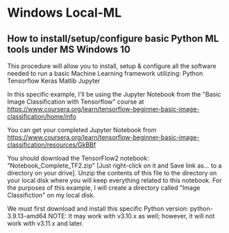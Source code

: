 # Windows Local-ML
## How to install/setup/configure basic Python ML tools under MS Windows 10

This procedure will allow you to install, setup & configure all the software needed to run a basic Machine Learning framework utilizing:
Python
Tensorflow
Keras
Matlib
Jupyter

In this specific example, I'll be using the Jupyter Notebook from the "Basic Image Classification with Tensorflow" course at 
https://www.coursera.org/learn/tensorflow-beginner-basic-image-classification/home/info

You can get your completed Jupyter Notebook from https://www.coursera.org/learn/tensorflow-beginner-basic-image-classification/resources/GkBBf

You should download the TensorFlow2 notebook: "Notebook_Complete_TF2.zip" [Just right-click on it and Save link as... to a directory on your drive].
Unzip the contents of this file to the directory on your local disk where you will keep everything related to this notebook.
For the purposes of this example, I will create a directory called "Image Classifiction" on my local disk.

We must first download and install this specific Python version:  python-3.9.13-amd64
NOTE:  It may work with v3.10.x as well; however, it will not work with v3.11.x and later.


